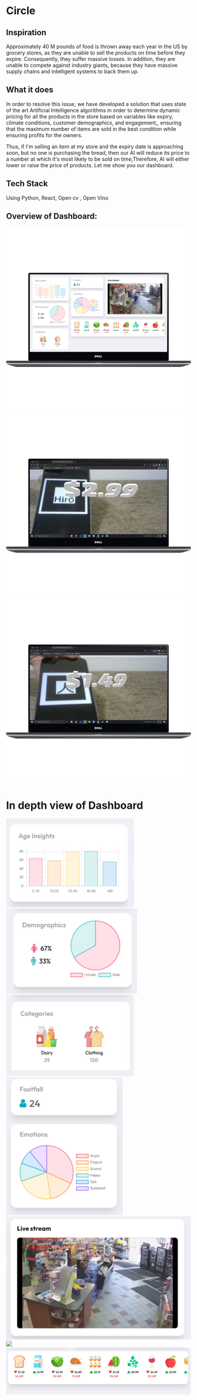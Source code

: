 # Circle

## Inspiration
Approximately 40 M  pounds of food is thrown away each year in the US by grocery stores, as they are unable to sell the products on time before they expire. Consequently, they suffer massive losses. In addition, they are unable to compete against industry giants, because they have massive supply chains and intelligent systems to back them up.

## What it does

In order to resolve this issue, we have developed a solution that uses state of the art Artificial Intelligence algorithms in order to determine dynamic pricing for all the products in the store based on variables like expiry, climate conditions, customer demographics, and engagement,, ensuring that the maximum number of items are sold in the best condition while ensuring profits for the owners.

Thus, if I'm selling an item at my store and the expiry date is approaching soon, but no one is purchasing the bread, then our AI will reduce its price to a number at which it's most likely to be sold on time,Therefore, AI will either lower or raise the price of products. Let me show you our dashboard.

## Tech Stack

Using Python, React, Open cv , Open Vino

 
 
## Overview of Dashboard:

<img src="snaps/1.png">
<img src="snaps/2.png">
<img src="snaps/3.png">

# In depth view of Dashboard

<img src="snaps/4.PNG">
<img src="snaps/5.PNG">
<img src="snaps/6.PNG">
<img src="snaps/7.PNG">
<img src="snaps/8.PNG">
<img src="snaps/9.PNG">
<img src="snaps/10.PNG">
 
